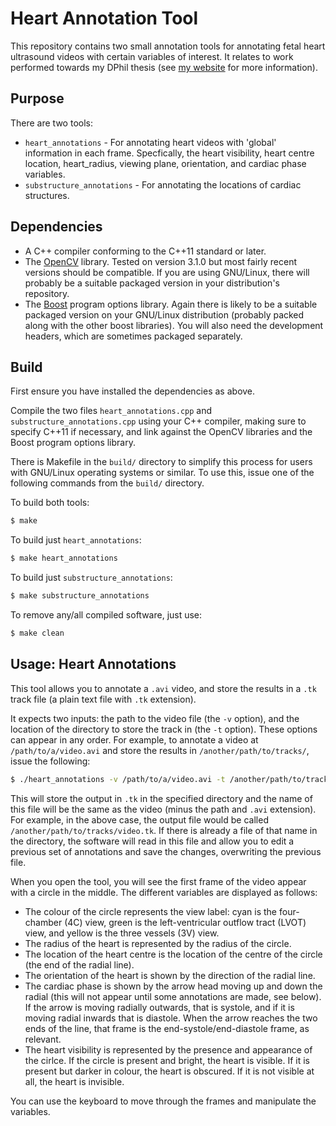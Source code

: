 # Heart Annotation Tool

This repository contains two small annotation tools for annotating fetal heart ultrasound videos with certain variables of interest. It relates to work performed towards my DPhil thesis (see [my website](https://chrispbridge.wordpress.com/) for more information).

## Purpose

There are two tools:
* `heart_annotations` - For annotating heart videos with 'global' information in each frame. Specfically, the heart visibility, heart centre location, heart_radius, viewing plane, orientation, and cardiac phase variables.  
* `substructure_annotations` - For annotating the locations of cardiac structures.

## Dependencies

* A C++ compiler conforming to the C++11 standard or later.
* The [OpenCV](http://opencv.org) library. Tested on version 3.1.0 but most fairly recent
versions should be compatible. If you are using GNU/Linux, there will probably
be a suitable packaged version in your distribution's repository.
* The [Boost](http://www.boost.org) program options library. Again there is likely to be a suitable packaged version on your GNU/Linux distribution (probably packed along with the other boost libraries). You will also need the development headers, which are sometimes packaged separately.

## Build

First ensure you have installed the dependencies as above.

Compile the two files `heart_annotations.cpp` and `substructure_annotations.cpp` using your C++ compiler, making sure to specify C++11 if necessary, and link against the OpenCV libraries and the Boost program options library.

There is Makefile in the `build/` directory to simplify this process for users with GNU/Linux operating systems or similar. To use this, issue one of the following commands from the `build/` directory.

To build both tools:

```bash
$ make
```
To build just `heart_annotations`:
```bash
$ make heart_annotations
```

To build just `substructure_annotations`:

```bash
$ make substructure_annotations
```

To remove any/all compiled software, just use:

```bash
$ make clean
```

## Usage: Heart Annotations

This tool allows you to annotate a `.avi` video, and store the results in a `.tk` track file (a plain text file with `.tk` extension).

It expects two inputs: the path to the video file (the `-v` option), and the location of the directory to store the track in (the `-t` option). These options can appear in any order. For example, to annotate a video at `/path/to/a/video.avi` and store the results in `/another/path/to/tracks/`, issue the following:

```bash
$ ./heart_annotations -v /path/to/a/video.avi -t /another/path/to/tracks/
```
This will store the output in `.tk` in the specified directory and the name of this file will be the same as the video (minus the path and `.avi` extension). For example, in the above case, the output file would be called `/another/path/to/tracks/video.tk`. If there is already a file of that name in the directory, the software will read in this file and allow you to edit a previous set of annotations and save the changes, overwriting the previous file.

When you open the tool, you will see the first frame of the video appear with a circle in the middle. The different variables are displayed as follows:

* The colour of the circle represents the view label: cyan is the four-chamber (4C) view, green is the left-ventricular outflow tract (LVOT) view, and yellow is the three vessels (3V) view.
* The radius of the heart is represented by the radius of the circle.
* The location of the heart centre is the location of the centre of the circle (the end of the radial line).
* The orientation of the heart is shown by the direction of the radial line.
* The cardiac phase is shown by the arrow head moving up and down the radial (this will not appear until some annotations are made, see below). If the arrow is moving radially outwards, that is systole, and if it is moving radial inwards that is diastole. When the arrow reaches the two ends of the line, that frame is the end-systole/end-diastole frame, as relevant.
* The heart visibility is represented by the presence and appearance of the cirlce. If the circle is present and bright, the heart is visible. If it is present but darker in colour, the heart is obscured. If it is not visible at all, the heart is invisible.

You can use the keyboard to move through the frames and manipulate the variables.
